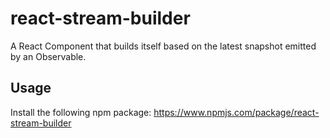 # react-stream-builder
A React Component that builds itself based on the latest snapshot emitted by an Observable.

## Usage

Install the following npm package: https://www.npmjs.com/package/react-stream-builder
